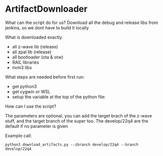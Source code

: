 # ArtifactDownloader

What can the script do for us?
    Download all the debug and release libs from jenkins, so we dont have to build it locally

What is downloaded exactly. 
 - all z-wave lib (release)
 - all zpal lib (release)
 - all bootloader (ota & otw)
 - RAIL libraries
 - nvm3 libs

What steps are needed before first run:
 - get python3
 - get cygwin or WSL
 - setup the variable at the top of the python file:

How can I use the script?

The parameters are optional, you can add the target brach of the z-wave stuff, and the target branch of the super too.
The develop/22q4 are the default if no parameter is given

Example call:
```
python3 download_artifacts.py --zbranch develop/22q4 --branch develop/22q4
```
